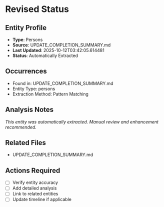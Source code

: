 # Revised Status

## Entity Profile
- **Type**: Persons
- **Source**: UPDATE_COMPLETION_SUMMARY.md
- **Last Updated**: 2025-10-12T03:42:05.614481
- **Status**: Automatically Extracted

## Occurrences
- Found in: UPDATE_COMPLETION_SUMMARY.md
- Entity Type: persons
- Extraction Method: Pattern Matching

## Analysis Notes
*This entity was automatically extracted. Manual review and enhancement recommended.*

## Related Files
- UPDATE_COMPLETION_SUMMARY.md

## Actions Required
- [ ] Verify entity accuracy
- [ ] Add detailed analysis
- [ ] Link to related entities
- [ ] Update timeline if applicable
